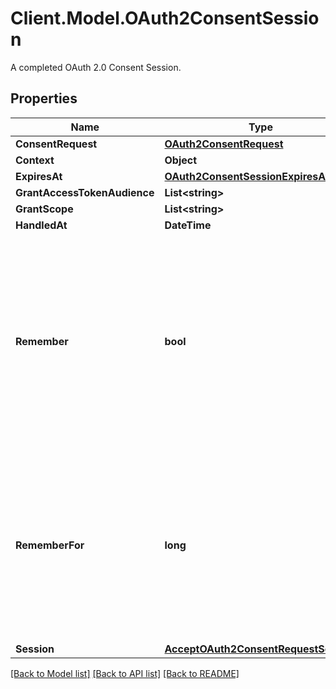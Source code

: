 # Client.Model.OAuth2ConsentSession
A completed OAuth 2.0 Consent Session.

## Properties

Name | Type | Description | Notes
------------ | ------------- | ------------- | -------------
**ConsentRequest** | [**OAuth2ConsentRequest**](OAuth2ConsentRequest.md) |  | [optional] 
**Context** | **Object** |  | [optional] 
**ExpiresAt** | [**OAuth2ConsentSessionExpiresAt**](OAuth2ConsentSessionExpiresAt.md) |  | [optional] 
**GrantAccessTokenAudience** | **List&lt;string&gt;** |  | [optional] 
**GrantScope** | **List&lt;string&gt;** |  | [optional] 
**HandledAt** | **DateTime** |  | [optional] 
**Remember** | **bool** | Remember Consent  Remember, if set to true, tells ORY Hydra to remember this consent authorization and reuse it if the same client asks the same user for the same, or a subset of, scope. | [optional] 
**RememberFor** | **long** | Remember Consent For  RememberFor sets how long the consent authorization should be remembered for in seconds. If set to &#x60;0&#x60;, the authorization will be remembered indefinitely. | [optional] 
**Session** | [**AcceptOAuth2ConsentRequestSession**](AcceptOAuth2ConsentRequestSession.md) |  | [optional] 

[[Back to Model list]](../README.md#documentation-for-models) [[Back to API list]](../README.md#documentation-for-api-endpoints) [[Back to README]](../README.md)


